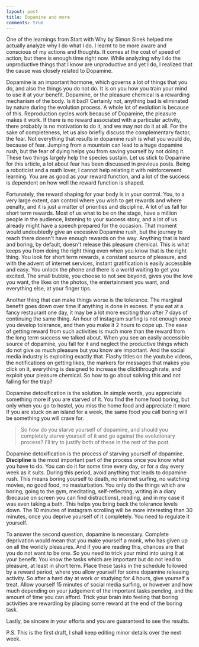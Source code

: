 ```yaml
---
layout: post
title: Dopamine and more
comments: true
---
```


One of the learnings from Start with Why by Simon Sinek helped me actually analyze why I do what I do. I learnt to be more aware and conscious of my actions and thoughts. It comes at the cost of speed of action, but there is enough time right now. While analyzing why I do the unproductive things that I know are unproductive and yet I do, I realized that the cause was closely related to Dopamine.  

Dopamine is an important hormone, which governs a lot of things that you do, and also the things you do not do. It is on you how you train your mind to use it at your benefit. Dopamine, or the pleasure chemical is a rewarding mechanism of the body. Is it bad? Certainly not, anything bad is eliminated by nature during the evolution process. A whole lot of evolution is because of this. Reproduction cycles work because of Dopamine, the pleasure makes it work. If there is no reward associated with a particular activity, there probably is no motivation to do it, and we may not do it at all. For the sake of completeness, let us also briefly discuss the complementary factor, the fear. Not everything that results in dopamine rush is what you would do, because of fear. Jumping from a mountain can lead to a huge dopamine rush, but the fear of dying helps you from saving yourself by not doing it. These two things largely help the species sustain. Let us stick to Dopamine for this article, a lot about fear has been discussed in previous posts. Being a roboticist and a math lover, I cannot help relating it with reinforcement learning. You are as good as your reward function, and a lot of the success is dependent on how well the reward function is shaped.  

Fortunately, the reward shaping for your body is in your control. You, to a very large extent, can control where you wish to get rewards and where penalty, and it is just a matter of priorities and discipline. A lot of us fall for short term rewards. Most of us what to be on the stage, have a million people in the audience, listening to your success story, and a lot of us already might have a speech prepared for the occasion. That moment would undoubtedly give an excessive Dopamine rush, but the journey to reach there doesn't have enough rewards on the way. Anything that is hard and boring, by default, doesn't release this pleasure chemical. This is what keeps you from doing the right thing even when you know that is the right thing. You look for short term rewards, a constant source of pleasure, and with the advent of internet services, instant gratification is easily accessible and easy. You unlock the phone and there is a world waiting to get you excited. The small bubble, you choose to not see beyond, gives you the love you want, the likes on the photos, the entertainment you want, and everything else, at your finger tips.  

Another thing that can make things worse is the tolerance. The marginal benefit goes down over time if anything is done in excess. If you eat at a fancy restaurant one day, it may be a lot more exciting than after 7 days of continuing the same thing. An hour of instagram surfing is not enough once you develop tolerance, and then you make it 2 hours to cope up. The ease of getting reward from such activities is much more than the reward from the long term success we talked about. When you see an easily accessible source of dopamine, you fall for it and neglect the productive things which do not give as much pleasure but you know are important. And the social media industry is exploiting exactly that. Flashy titles on the youtube videos, the notifications on getting likes, the markers for messages that makes you click on it, everything is designed to increase the clickthrough rate, and exploit your pleasure chemical. So how to go about solving this and not falling for the trap?  

Dopamine detoxification is the solution. In simple words, you appreciate something more if you are starved of it. You find the home food boring, but only when you go to hostel, you miss the home food and appreciate it more. If you are stuck on an island for a week, the same food you call boring will be something you will crave for. 

> So how do you starve yourself of dopamine, and should you completely starve yourself of it and go against the evolutionary process? I'll try to justify both of these in the rest of the post.  

Dopamine detoxification is the process of starving yourself of dopamine. **Discipline** is the most important part of the process once you know what you have to do. You can do it for some time every day, or for a day every week as it suits. During this period, avoid anything that leads to dopamine rush. This means boring yourself to death, no internet surfing, no watching movies, no good food, no masturbation. You only do the things which are boring, going to the gym, meditating, self-reflecting, writing in a diary (because on screen you can find distractions), reading, and in my case it was even taking a bath. This helps you bring back the tolerance levels down. The 10 minutes of instagram scrolling will be more interesting than 30 minutes, once you deprive yourself of it completely. You need to regulate it yourself.  

To answer the second question, dopamine is necessary. Complete deprivation would mean that you make yourself a monk, who has given up on all the worldly pleasures. And if you are reading this, chances are that you do not want to be one. So you need to trick your mind into using it at your benefit. You know the tasks which are important but do not lead to pleasure, at least in short term. Place these tasks in the schedule followed by a reward period, where you allow yourself for some dopamine releasing activity. So after a hard day at work or studying for 4 hours, give yourself a treat. Allow yourself 15 minutes of social media surfing, or however and how much depending on your judgement of the important tasks pending, and the amount of time you can afford. Trick your brain into feeling that boring activities are rewarding by placing some reward at the end of the boring task.  

Lastly, be sincere in your efforts and you are guaranteed to see the results.


P.S. This is the first draft, I shall keep editing minor details over the next week.